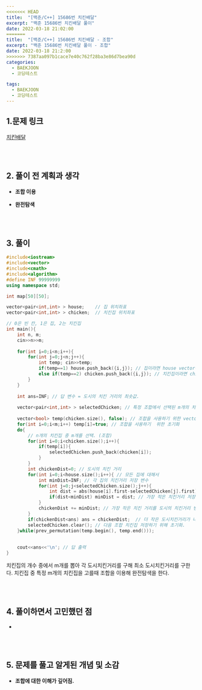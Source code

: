 ```yaml
---
<<<<<<< HEAD
title:  "[백준/C++] 15686번 치킨배달"
excerpt: "백준 15686번 치킨배달 풀이"
date: 2022-03-18 21:02:00
=======
title:  "[백준/C++] 15686번 치킨배달 - 조합"
excerpt: "백준 15686번 치킨배달 풀이 - 조합"
date: 2022-03-18 21:2:00
>>>>>>> 7387aa097b1cace7e40c762f28ba3e86d7bea90d
categories:
  - BAEKJOON
  - 코딩테스트

tags:
  - BAEKJOON
  - 코딩테스트
---
```


## 1.문제 링크

[치킨배달](https://www.acmicpc.net/problem/15686)

<br>
<br>

## 2. 풀이 전 계획과 생각

- **조합 이용**

- **완전탐색**

<br>
<br>

## 3. 풀이

```cpp
#include<iostream>
#include<vector>
#include<cmath>
#include<algorithm>
#define INF 99999999
using namespace std;

int map[50][50];

vector<pair<int,int> > house;    // 집 위치좌표 
vector<pair<int,int> > chicken;  // 치킨집 위치좌표   

// 0은 빈 칸, 1은 집, 2는 치킨집
int main(){
	int n, m;
	cin>>n>>m;
	
	for(int i=0;i<n;i++){
		for(int j=0;j<n;j++){
			int temp; cin>>temp;
			if(temp==1) house.push_back({i,j}); // 집이라면 house vector에 좌표 저장 
			else if(temp==2) chicken.push_back({i,j}); // 치킨집이라면 chicken vector에 좌표 저장  
		}
	}
	
	int ans=INF; // 답 변수 = 도시의 치킨 거리의 최솟값. 
	
	vector<pair<int,int> > selectedChicken; // 특정 조합에서 선택된 m개의 치킨집 좌표값 저장  
	
	vector<bool> temp(chicken.size(), false); // 조합을 사용하기 위한 vector  
	for(int i=0;i<m;i++) temp[i]=true; // 조합을 사용하기  위한 초기화  
	do{
		// n개의 치킨집 중 m개를 선택. (조합)  
		for(int i=0;i<chicken.size();i++){
			if(temp[i]){
				selectedChicken.push_back(chicken[i]);						
			}
		}
		int chickenDist=0; // 도시의 치킨 거리  
		for(int i=0;i<house.size();i++){ // 모든 집에 대해서  
			int minDist=INF; // 각 집의 치킨거리 저장 변수  
			for(int j=0;j<selectedChicken.size();j++){
				int dist = abs(house[i].first-selectedChicken[j].first)+abs(house[i].second-selectedChicken[j].second);
				if(dist<minDist) minDist = dist; // 가장 작은 치킨거리 저장 
			}
			chickenDist += minDist; // 가장 작은 치킨 거리를 도시의 치킨거리 변수에 저장  
		}
		if(chickenDist<ans) ans = chickenDist;  // 더 작은 도시치킨거리가 나오면 갱신.  
		selectedChicken.clear(); // 다음 조합 치킨집 저장하기 위해 초기화. 
	}while(prev_permutation(temp.begin(), temp.end()));
	
	
	cout<<ans<<'\n'; // 답 출력  
}
```

치킨집의 개수 중에서 m개를 뽑아 각 도시치킨거리를 구해 최소 도시치킨거리를 구한다. 치킨집 중 특정 m개의 치킨집을 고를때 조합을 이용해 완전탐색을 한다.

<br>
<br>

## 4. 풀이하면서 고민했던 점

- 

<br>
<br>

## 5. 문제를 풀고 알게된 개념 및 소감

- **조합에 대한 이해가 깊어짐.**


